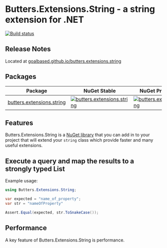# Butters.Extensions.String - a string extension for .NET

[![Build status](https://ci.appveyor.com/api/projects/status/8xim58xuo7s59e61?svg=true)](https://ci.appveyor.com/project/goalbased/butters-extensions-string)

## Release Notes

Located at [goalbased.github.io/butters.extensions.string](https://goalbased.github.io/butters.extensions.string/)

## Packages

| Package                                                                                | NuGet Stable                                                                                                                                            | NuGet Pre-release                                                                                                                                       | Downloads                                                                                                                                                |
| -------------------------------------------------------------------------------------- | ------------------------------------------------------------------------------------------------------------------------------------------------------- | ------------------------------------------------------------------------------------------------------------------------------------------------------- | -------------------------------------------------------------------------------------------------------------------------------------------------------- |
| [butters.extensions.string](https://www.nuget.org/packages/Butters.Extensions.String/) | [![butters.extensions.string](https://img.shields.io/nuget/v/Butters.Extensions.String.svg)](https://www.nuget.org/packages/Butters.Extensions.String/) | [![butters.extensions.string](https://img.shields.io/nuget/vpre/Butters.Extensions.String/)](https://www.nuget.org/packages/Butters.Extensions.String/) | [![butters.extensions.string](https://img.shields.io/nuget/dt/Butters.Extensions.String.svg)](https://www.nuget.org/packages/Butters.Extensions.String/) |

## Features

Butters.Extensions.String is a [NuGet library](https://www.nuget.org/packages/Butters.Extensions.String) that you can add in to your project that will extend your `string` class which provide faster and many useful extensions.

## Execute a query and map the results to a strongly typed List

Example usage:

```csharp
using Butters.Extensions.String;

var expected = "name_of_property";
var str = "nameOfProperty"

Assert.Equal(expected, str.ToSnakeCase());
```

## Performance

A key feature of Butters.Extensions.String is performance.
